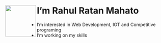 
#  I’m Rahul Ratan Mahato  <img align="left" width="96" height="100" src="https://user-images.githubusercontent.com/85073963/123736098-21f4a880-d8be-11eb-9601-c490a4d30a6e.gif">

- I’m interested in Web Development, IOT and Competitive programing 
- I’m working on my skills

